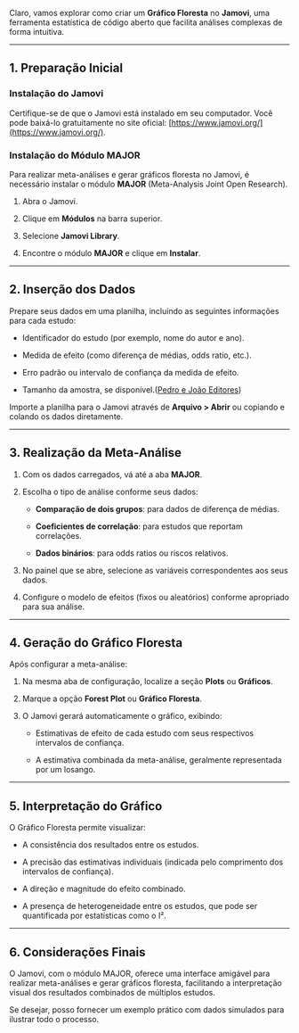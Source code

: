 Claro, vamos explorar como criar um **Gráfico Floresta** no **Jamovi**, uma ferramenta estatística de código aberto que facilita análises complexas de forma intuitiva.

---

## 1. Preparação Inicial

### Instalação do Jamovi

Certifique-se de que o Jamovi está instalado em seu computador. Você pode baixá-lo gratuitamente no site oficial: [https://www.jamovi.org/](https://www.jamovi.org/).

### Instalação do Módulo MAJOR

Para realizar meta-análises e gerar gráficos floresta no Jamovi, é necessário instalar o módulo **MAJOR** (Meta-Analysis Joint Open Research).

1. Abra o Jamovi.

2. Clique em **Módulos** na barra superior.

3. Selecione **Jamovi Library**.

4. Encontre o módulo **MAJOR** e clique em **Instalar**.

---

## 2. Inserção dos Dados

Prepare seus dados em uma planilha, incluindo as seguintes informações para cada estudo:

- Identificador do estudo (por exemplo, nome do autor e ano).

- Medida de efeito (como diferença de médias, odds ratio, etc.).

- Erro padrão ou intervalo de confiança da medida de efeito.

- Tamanho da amostra, se disponível.([Pedro e João Editores](https://pedroejoaoeditores.com.br/?arquivo_download=6546&utm_source=chatgpt.com "[PDF] METANÁLISE na área do exercício físico e da saúde"))

Importe a planilha para o Jamovi através de **Arquivo > Abrir** ou copiando e colando os dados diretamente.

---

## 3. Realização da Meta-Análise

1. Com os dados carregados, vá até a aba **MAJOR**.

2. Escolha o tipo de análise conforme seus dados:
   
   - **Comparação de dois grupos**: para dados de diferença de médias.
   
   - **Coeficientes de correlação**: para estudos que reportam correlações.
   
   - **Dados binários**: para odds ratios ou riscos relativos.

3. No painel que se abre, selecione as variáveis correspondentes aos seus dados.

4. Configure o modelo de efeitos (fixos ou aleatórios) conforme apropriado para sua análise.

---

## 4. Geração do Gráfico Floresta

Após configurar a meta-análise:

1. Na mesma aba de configuração, localize a seção **Plots** ou **Gráficos**.

2. Marque a opção **Forest Plot** ou **Gráfico Floresta**.

3. O Jamovi gerará automaticamente o gráfico, exibindo:
   
   - Estimativas de efeito de cada estudo com seus respectivos intervalos de confiança.
   
   - A estimativa combinada da meta-análise, geralmente representada por um losango.

---

## 5. Interpretação do Gráfico

O Gráfico Floresta permite visualizar:

- A consistência dos resultados entre os estudos.

- A precisão das estimativas individuais (indicada pelo comprimento dos intervalos de confiança).

- A direção e magnitude do efeito combinado.

- A presença de heterogeneidade entre os estudos, que pode ser quantificada por estatísticas como o I².

---

## 6. Considerações Finais

O Jamovi, com o módulo MAJOR, oferece uma interface amigável para realizar meta-análises e gerar gráficos floresta, facilitando a interpretação visual dos resultados combinados de múltiplos estudos.

Se desejar, posso fornecer um exemplo prático com dados simulados para ilustrar todo o processo. 
